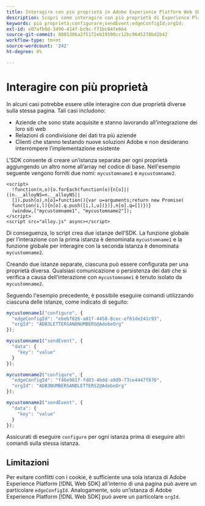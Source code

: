 ```yaml
---
title: Interagire con più proprietà in Adobe Experience Platform Web SDK
description: Scopri come interagire con più proprietà di Experience Platform Web SDK.
keywords: più proprietà;configurare;sendEvent;edgeConfigId;orgId;
exl-id: e07afb0d-3490-414f-bc9c-f71bc04fe664
source-git-commit: 0085306a2f5172eb19590cc12bc9645278bd2b42
workflow-type: tm+mt
source-wordcount: '242'
ht-degree: 0%

---
```


# Interagire con più proprietà

In alcuni casi potrebbe essere utile interagire con due proprietà diverse sulla stessa pagina. Tali casi includono:

* Aziende che sono state acquisite e stanno lavorando all’integrazione dei loro siti web
* Relazioni di condivisione dei dati tra più aziende
* Clienti che stanno testando nuove soluzioni Adobe e non desiderano interrompere l’implementazione esistente

L’SDK consente di creare un’istanza separata per ogni proprietà aggiungendo un altro nome all’array nel codice di base. Nell&#39;esempio seguente vengono forniti due nomi: `mycustomname1` e `mycustomname2`.

```markup
<script>
  !function(n,o){o.forEach(function(o){n[o]||((n.__alloyNS=n.__alloyNS||
  []).push(o),n[o]=function(){var u=arguments;return new Promise(
  function(i,l){n[o].q.push([i,l,u])})},n[o].q=[])})}
  (window,["mycustomname1", "mycustomname2"]);
</script>
<script src="alloy.js" async></script>
```

Di conseguenza, lo script crea due istanze dell’SDK. La funzione globale per l’interazione con la prima istanza è denominata `mycustomname1` e la funzione globale per interagire con la seconda istanza è denominata `mycustomname2`.

Creando due istanze separate, ciascuna può essere configurata per una proprietà diversa. Qualsiasi comunicazione o persistenza dei dati che si verifica a causa dell’interazione con `mycustomname1` è tenuto isolato da `mycustomname2`.

Seguendo l&#39;esempio precedente, è possibile eseguire comandi utilizzando ciascuna delle istanze, come indicato di seguito:

```javascript
mycustomname1("configure", {
  "edgeConfigId": "ebebf826-a01f-4458-8cec-ef61de241c93",
  "orgId": "ADB3LETTERSANDNUMBERS@AdobeOrg"
});

mycustomname1("sendEvent", {
  "data": {
    "key": "value"
  }
});

mycustomname2("configure", {
  "edgeConfigId": "f46e981f-fd03-4bdd-a9d9-73ce4447f870",
  "orgId": "ADB3NUMBERSANDLETTERS2@AdobeOrg"
});

mycustomname2("sendEvent", {
  "data": {
    "key": "value"
  }
});
```

Assicurati di eseguire `configure` per ogni istanza prima di eseguire altri comandi sulla stessa istanza.

## Limitazioni 

Per evitare conflitti con i cookie, è sufficiente una sola istanza di Adobe Experience Platform [!DNL Web SDK] all&#39;interno di una pagina può avere un particolare `edgeConfigId`. Analogamente, solo un’istanza di Adobe Experience Platform [!DNL Web SDK] può avere un particolare `orgId`.
